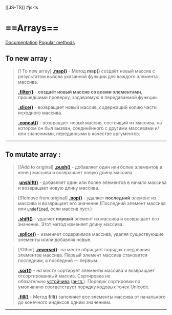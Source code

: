 [[JS-TS]] #js-ts 


# ==Arrays==
[Documentation](https://developer.mozilla.org/ru/docs/Web/JavaScript/Reference/Global_Objects/Array)
[Popular methods](obsidian://open?vault=ObsidianFiles&file=Files%2FJS-TS%2FJS-methods.jpg)






## To new array :
>[!  To new array]
>[**.map()**](obsidian://open?vault=ObsidianFiles&file=JS%2FJS%20methods%2Fmap()) - Метод **map()** создаёт новый массив с результатом вызова указанной функции для каждого элемента массива.
>
>[**.filter()**](obsidian://open?vault=ObsidianFiles&file=JS%2FJS%20methods%2Ffilter()) - **создаёт новый массив со всеми элементами**, прошедшими проверку, задаваемую в передаваемой функции.
>
>[**.slice()**](obsidian://open?vault=ObsidianFiles&file=JS%2FJS%20methods%2Fslice()) - возвращает новый массив, содержащий копию части исходного массива.
>
>[**.concat()**](obsidian://open?vault=ObsidianFiles&file=JS%2FJS%20methods%2Fconcat()) - возвращает новый массив, состоящий из массива, на котором он был вызван, соединённого с другими массивами и/или значениями, переданными в качестве аргументов.



-------------------------------------------------------------
## To mutate array :
>[!Add to original]
>[**.push()**](https://developer.mozilla.org/ru/docs/Web/JavaScript/Reference/Global_Objects/Array/push) - добавляет один или более элементов в конец массива и возвращает новую длину массива. 
>
>.[**unshift()**](https://developer.mozilla.org/ru/docs/Web/JavaScript/Reference/Global_Objects/Array/unshift) - добавляет один или более элементов в начало массива и возвращает новую длину массива.

>[!Remove from original]
>[**.pop()**](https://developer.mozilla.org/ru/docs/Web/JavaScript/Reference/Global_Objects/Array/pop) - удаляет **последний** элемент из массива и возвращает его значение.(Последний элемент массива или [`undefined`](https://developer.mozilla.org/ru/docs/Web/JavaScript/Reference/Global_Objects/undefined), если массив пуст.)
>
>[**.shift()**](https://developer.mozilla.org/ru/docs/Web/JavaScript/Reference/Global_Objects/Array/shift) - удаляет **первый** элемент из массива и возвращает его значение. Этот метод изменяет длину массива.
>
>[**.splice()**](https://developer.mozilla.org/ru/docs/Web/JavaScript/Reference/Global_Objects/Array/splice) - изменяет содержимое массива, удаляя существующие элементы и/или добавляя новые.

>[!Other]
>[**.reverse()**](https://developer.mozilla.org/ru/docs/Web/JavaScript/Reference/Global_Objects/Array/reverse)- на месте обращает порядок следования элементов массива. Первый элемент массива становится последним, а последний — первым.
>
>[**.sort()**](https://developer.mozilla.org/ru/docs/Web/JavaScript/Reference/Global_Objects/Array/sort) - _на месте_ сортирует элементы массива и возвращает отсортированный массив. Сортировка не обязательно [устойчива](https://ru.wikipedia.org/wiki/%D0%A3%D1%81%D1%82%D0%BE%D0%B9%D1%87%D0%B8%D0%B2%D0%B0%D1%8F_%D1%81%D0%BE%D1%80%D1%82%D0%B8%D1%80%D0%BE%D0%B2%D0%BA%D0%B0) ([англ.](https://en.wikipedia.org/wiki/Sorting_algorithm#Stability)). Порядок сортировки по умолчанию соответствует порядку кодовых точек Unicode.
>
>[**.fill()**](https://developer.mozilla.org/ru/docs/Web/JavaScript/Reference/Global_Objects/Array/fill) - Метод **fill()** заполняет все элементы массива от начального до конечного индексов одним значением.

__________________________________________________________






